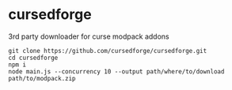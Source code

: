 # cursedforge
3rd party downloader for curse modpack addons

```
git clone https://github.com/cursedforge/cursedforge.git
cd cursedforge
npm i
node main.js --concurrency 10 --output path/where/to/download path/to/modpack.zip
```

